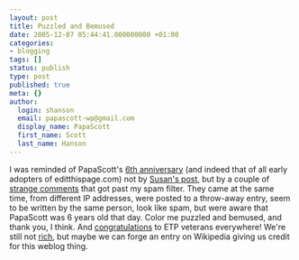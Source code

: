 ```yaml
---
layout: post
title: Puzzled and Bemused
date: 2005-12-07 05:44:41.000000000 +01:00
categories:
- blogging
tags: []
status: publish
type: post
published: true
meta: {}
author:
  login: shanson
  email: papascott-wp@gmail.com
  display_name: PapaScott
  first_name: Scott
  last_name: Hanson
---
```

<p>I was reminded of PapaScott's <a href="/archives/1999/12/05/">6th anniversary</a> (and indeed that of all early adopters of editthispage.com) not by <a href="http://www.2020hindsight.org/2005/12/06/6-year-blogiversary/">Susan's post</a>, but by a couple of <a href="/archives/2005/12/05/cats-in-sinks/#comment-2188" title="PapaScott &raquo; Blog Archive &raquo; Cats in Sinks">strange comments</a> that got past my spam filter. They came at the same time, from different IP addresses, were posted to a throw-away entry, seem to be written by the same person, look like spam, but were aware that PapaScott was 6 years old that day. Color me puzzled and bemused, and thank you, I think. And <a href="/archives/2004/12/05/editthispage-again/">congratulations</a> to ETP veterans everywhere! We're still not <a href="/archives/2005/10/12/serendipita/">rich</a>, but maybe we can forge an entry on Wikipedia giving us credit for this weblog thing.</p>
